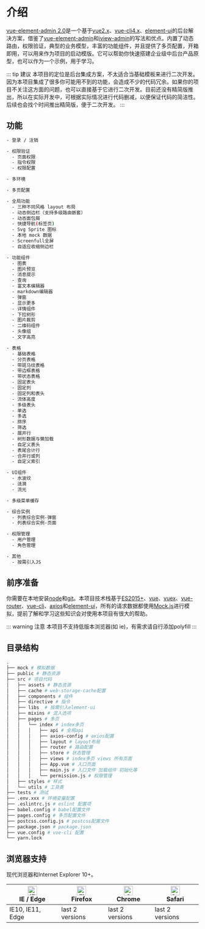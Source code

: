# 介绍

[vue-element-admin 2.0](http://192.168.169.57:9000/scm/git/hzt-webdocs.git)是一个基于[vue2.x](https://github.com/vuejs/vue)、[vue-cli4.x](https://github.com/vuejs/vue-cli)、[element-ui](https://github.com/ElemeFE/element)的后台解决方案，借鉴了[vue-element-admin](https://github.com/PanJiaChen/vue-element-admin)和[iview-admin](https://github.com/iview/iview-admin)的写法和优点。内置了动态路由，权限验证，典型的业务模型，丰富的功能组件，并且提供了多页配置，开箱即用，可以用来作为项目的启动模版。它可以帮助你快速搭建企业级中后台产品原型，也可以作为一个示例，用于学习。

::: tip 建议
本项目的定位是后台集成方案，不太适合当基础模板来进行二次开发。因为本项目集成了很多你可能用不到的功能，会造成不少的代码冗余。如果你的项目不关注这方面的问题，也可以直接基于它进行二次开发。目前还没有精简版推出，所以在实际开发中，可根据实际情况进行代码删减，以便保证代码的简洁性。后续也会找个时间推出精简版，便于二次开发。
:::

## 功能

``` sh
- 登录 / 注销

- 权限验证
  - 页面权限
  - 指令权限
  - 权限配置

- 多环境

- 多页配置

- 全局功能
  - 三种不同风格 layout 布局
  - 动态侧边栏（支持多级路由嵌套）
  - 动态面包屑
  - 快捷导航(标签页)
  - Svg Sprite 图标
  - 本地 mock 数据
  - Screenfull全屏
  - 自适应收缩侧边栏

- 功能组件
  - 图表
  - 图片预览
  - 消息提示
  - 查询
  - 富文本编辑器
  - markdown编辑器
  - 弹窗
  - 显示更多
  - 详情组件
  - 下拉树形
  - 图片裁剪
  - 二维码组件
  - 头像组
  - 文字高亮

- 表格
  - 基础表格
  - 分页表格
  - 带斑马纹表格
  - 带边框表格
  - 带状态表格
  - 固定表头
  - 固定列
  - 固定列和表头
  - 流体高度
  - 多级表头
  - 单选
  - 多选
  - 排序
  - 筛选
  - 展开行
  - 树形数据与懒加载
  - 自定义表头
  - 表尾合计行
  - 合并行或列
  - 自定义索引

- UI组件
  - 水波纹
  - 涟漪
  - 流光

- 多级菜单缓存

- 综合实例
  - 列表综合实例-弹窗
  - 列表综合实例-页面

- 权限管理
  - 用户管理
  - 角色管理

- 其他
  - 按需引入JS
```

## 前序准备

你需要在本地安装[node](https://nodejs.org/en/)和[git](https://git-scm.com/)。本项目技术栈基于[ES2015+](https://es6.ruanyifeng.com/)、[vue](https://cn.vuejs.org/index.html)、[vuex](https://vuex.vuejs.org/zh/guide/)、[vue-router](https://router.vuejs.org/zh/)、[vue-cli](https://github.com/vuejs/vue-cli)、[axios](https://github.com/axios/axios)和[element-ui](https://github.com/ElemeFE/element)，所有的请求数据都使用[Mock.js](https://github.com/nuysoft/Mock)进行模拟，提前了解和学习这些知识会对使用本项目有很大的帮助。

::: warning 注意
本项目不支持低版本浏览器(如 ie)，有需求请自行添加polyfill
:::

## 目录结构

``` sh
.
├── mock # 模拟数据
├── public # 静态资源
├── src # 项目代码
│   ├── assets # 静态资源
│   ├── cache # web-storage-cache配置
│   ├── components # 组件
│   ├── directive # 指令
│   ├── libs  # 按需引入element-ui
│   ├── mixins # 混入选项
│   ├── pages # 多页
│   │   └── index # index多页
│   │   │   ├── api # 全局api
│   │   │   ├── axios-config # axios配置
│   │   │   ├── layout # layout布局
│   │   │   ├── router # 路由配置
│   │   │   ├── store # 状态管理
│   │   │   ├── views # index多页 views 所有页面
│   │   │   ├── App.vue # 入口页面
│   │   │   ├── main.js # 入口文件 加载组件 初始化等
│   │   │   └── permission.js # 权限管理
│   ├── styles # 样式
│   └── utils # 工具类
├── tests # 测试
├── .env.xxx # 环境变量配置
├── .eslintrc.js # eslint 配置项
├── babel.config # babel配置文件
├── pages.config # 多页配置文件
├── postcss.config.js # postcss配置文件
├── package.json # package.json
├── vue.config # vue-cli 配置
└── yarn.lock
```

## 浏览器支持

现代浏览器和Internet Explorer 10+。

| [<img src="https://raw.githubusercontent.com/alrra/browser-logos/master/src/edge/edge_48x48.png" alt="IE / Edge" width="24px" height="24px" />](https://godban.github.io/browsers-support-badges/)</br>IE / Edge | [<img src="https://raw.githubusercontent.com/alrra/browser-logos/master/src/firefox/firefox_48x48.png" alt="Firefox" width="24px" height="24px" />](https://godban.github.io/browsers-support-badges/)</br>Firefox | [<img src="https://raw.githubusercontent.com/alrra/browser-logos/master/src/chrome/chrome_48x48.png" alt="Chrome" width="24px" height="24px" />](https://godban.github.io/browsers-support-badges/)</br>Chrome | [<img src="https://raw.githubusercontent.com/alrra/browser-logos/master/src/safari/safari_48x48.png" alt="Safari" width="24px" height="24px" />](https://godban.github.io/browsers-support-badges/)</br>Safari |
| --------- | --------- | --------- | --------- |
| IE10, IE11, Edge | last 2 versions | last 2 versions | last 2 versions |